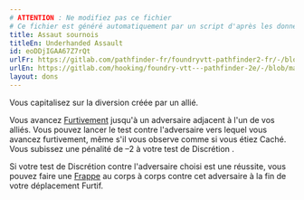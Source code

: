 ```yaml
---
# ATTENTION : Ne modifiez pas ce fichier
# Ce fichier est généré automatiquement par un script d'après les données du module Foundry VTT officiel et de sa traduction
title: Assaut sournois
titleEn: Underhanded Assault
id: eoDDjIGAA67Z7rQt
urlFr: https://gitlab.com/pathfinder-fr/foundryvtt-pathfinder2-fr/-/blob/master/data/feats/eoDDjIGAA67Z7rQt.htm
urlEn: https://gitlab.com/hooking/foundry-vtt---pathfinder-2e/-/blob/master/packs/data/feats.db/underhanded-assault.json
layout: dons
---
```

Vous capitalisez sur la diversion créée par un allié.

Vous avancez [Furtivement](../actions/être-furtif.md) jusqu'à un adversaire adjacent à l'un de vos alliés. Vous pouvez lancer le test contre l'adversaire vers lequel vous avancez furtivement, même s'il vous observe comme si vous étiez Caché. Vous subissez une pénalité de –2 à votre test de Discrétion .

Si votre test de Discrétion contre l'adversaire choisi est une réussite, vous pouvez faire une [Frappe](../actions/frapper.md) au corps à corps contre cet adversaire à la fin de votre déplacement Furtif.
